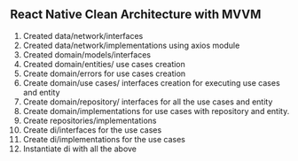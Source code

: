 ## React Native Clean Architecture with MVVM

1. Created data/network/interfaces
2. Created data/network/implementations using axios module
3. Created domain/models/interfaces
4. Created domain/entities/ use cases creation
5. Create domain/errors for use cases creation
6. Create domain/use cases/ interfaces creation for executing use cases and entity
7. Create domain/repository/ interfaces for all the use cases and entity
8. Create domain/implementations for use cases with repository and entity.
9. Create repositories/implementations
10. Create di/interfaces for the use cases
11. Create di/implementations for the use cases
12. Instantiate di with all the above
